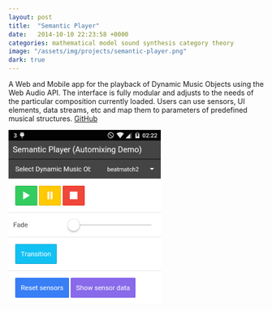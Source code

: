 ```yaml
---
layout: post
title:  "Semantic Player"
date:   2014-10-10 22:23:58 +0000
categories: mathematical model sound synthesis category theory
image: "/assets/img/projects/semantic-player.png"
dark: true
---
```


A Web and Mobile app for the playback of Dynamic Music Objects using the Web Audio API. The interface is fully modular and adjusts to the needs of the particular composition currently loaded. Users can use sensors, UI elements, data streams, etc and map them to parameters of predefined musical structures.
<a href="https://github.com/dynamic-music/semantic-player" target="blank">GitHub</a>

<img src="/assets/img/projects/semantic-player.png" width="300" />
